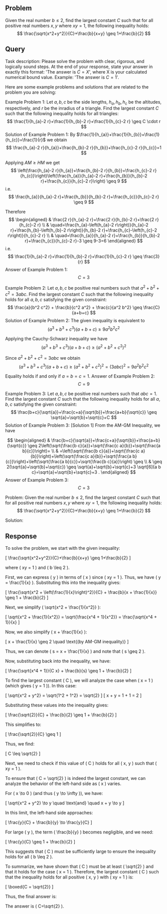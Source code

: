 ## Problem

Given the real number $b \leq 2$, find the largest constant $C$ such that for all positive real numbers $x, y$ where $xy = 1$, the following inequality holds:
$$
\frac{\sqrt{x^2+y^2}}{C}+\frac{b}{x+y} \geq 1+\frac{b}{2}
$$

## Query

Task description: Please solve the problem with clear, rigorous, and logically sound steps. At the end of your response, state your answer in exactly this format: 'The answer is $C=X$', where X is your calculated numerical bound value. Example: 'The answer is $C=1$'.

Here are some example problems and solutions that are related to the problem you are solving:

Example Problem 1: Let $a, b, c$ be the side lengths, $h_{a}, h_{b}, h_{c}$ be the altitudes, respectively, and $r$ be the inradius of a triangle. Find the largest constant $C$ such that the following inequality holds for all triangles:
$$
\frac{1}{h_{a}-2 r}+\frac{1}{h_{b}-2 r}+\frac{1}{h_{c}-2 r} \geq C \cdot r
$$
Solution of Example Problem 1: By $\frac{1}{h_{a}}+\frac{1}{h_{b}}+\frac{1}{h_{c}}=\frac{1}{r}$ we obtain
$$
\frac{h_{a}-2 r}{h_{a}}+\frac{h_{b}-2 r}{h_{b}}+\frac{h_{c}-2 r}{h_{c}}=1
$$

Applying $A M \geq H M$ we get
$$
\left(\frac{h_{a}-2 r}{h_{a}}+\frac{h_{b}-2 r}{h_{b}}+\frac{h_{c}-2 r}{h_{c}}\right)\left(\frac{h_{a}}{h_{a}-2 r}+\frac{h_{b}}{h_{b}-2 r}+\frac{h_{c}}{h_{c}-2 r}\right) \geq 9
$$
i.e.
$$
\frac{h_{a}}{h_{a}-2 r}+\frac{h_{b}}{h_{b}-2 r}+\frac{h_{c}}{h_{c}-2 r} \geq 9
$$

Therefore
$$
\begin{aligned}
& \frac{2 r}{h_{a}-2 r}+\frac{2 r}{h_{b}-2 r}+\frac{2 r}{h_{c}-2 r} \\
& \quad=\frac{h_{a}-\left(h_{a}-2 r\right)}{h_{a}-2 r}+\frac{h_{b}-\left(h_{b}-2 r\right)}{h_{b}-2 r}+\frac{h_{c}-\left(h_{c}-2 r\right)}{h_{c}-2 r} \\
& \quad=\frac{h_{a}}{h_{a}-2 r}+\frac{h_{b}}{h_{b}-2 r}+\frac{h_{c}}{h_{c}-2 r}-3 \geq 9-3=6
\end{aligned}
$$
i.e.
$$
\frac{1}{h_{a}-2 r}+\frac{1}{h_{b}-2 r}+\frac{1}{h_{c}-2 r} \geq \frac{3}{r}
$$
Answer of Example Problem 1: $$C = 3$$

Example Problem 2: Let $a, b, c$ be positive real numbers such that $a^2 + b^2 + c^2 = 3abc$. Find the largest constant $C$ such that the following inequality holds for all $a, b, c$ satisfying the given constraint:
$$
\frac{a}{b^2 c^2} + \frac{b}{c^2 a^2} + \frac{c}{a^2 b^2} \geq \frac{C}{a+b+c}
$$
Solution of Example Problem 2: The given inequality is equivalent to
$$
\left(a^{3}+b^{3}+c^{3}\right)(a+b+c) \geq 9 a^{2} b^{2} c^{2}
$$

Applying the Cauchy-Schwarz inequality we have
$$
\left(a^{3}+b^{3}+c^{3}\right)(a+b+c) \geq\left(a^{2}+b^{2}+c^{2}\right)^{2}
$$

Since $a^{2}+b^{2}+c^{2}=3 a b c$ we obtain
$$
\left(a^{3}+b^{3}+c^{3}\right)(a+b+c) \geq\left(a^{2}+b^{2}+c^{2}\right)^{2}=(3 a b c)^{2}=9 a^{2} b^{2} c^{2}
$$

Equality holds if and only if $a=b=c=1$.
Answer of Example Problem 2: $$C = 9$$

Example Problem 3: Let $a, b, c$ be positive real numbers such that $a b c = 1$. Find the largest constant $C$ such that the following inequality holds for all $a, b, c$ satisfying the given constraint:
$$
\frac{b+c}{\sqrt{a}}+\frac{c+a}{\sqrt{b}}+\frac{a+b}{\sqrt{c}} \geq \sqrt{a}+\sqrt{b}+\sqrt{c}+C
$$
Solution of Example Problem 3: [Solution 1]
From the AM-GM Inequality, we have

$$
\begin{aligned}
& \frac{b+c}{\sqrt{a}}+\frac{c+a}{\sqrt{b}}+\frac{a+b}{\sqrt{c}} \geq 2\left(\sqrt{\frac{b c}{a}}+\sqrt{\frac{c a}{b}}+\sqrt{\frac{a b}{c}}\right)= \\
& =\left(\sqrt{\frac{b c}{a}}+\sqrt{\frac{c a}{b}}\right)+\left(\sqrt{\frac{c a}{b}}+\sqrt{\frac{a b}{c}}\right)+\left(\sqrt{\frac{a b}{c}}+\sqrt{\frac{b c}{a}}\right) \geq \\
& \geq 2(\sqrt{a}+\sqrt{b}+\sqrt{c}) \geq \sqrt{a}+\sqrt{b}+\sqrt{c}+3 \sqrt[6]{a b c}=\sqrt{a}+\sqrt{b}+\sqrt{c}+3 .
\end{aligned}
$$
Answer of Example Problem 3: $$C = 3$$


Problem: Given the real number $b \leq 2$, find the largest constant $C$ such that for all positive real numbers $x, y$ where $xy = 1$, the following inequality holds:
$$
\frac{\sqrt{x^2+y^2}}{C}+\frac{b}{x+y} \geq 1+\frac{b}{2}
$$

Solution:

## Response

To solve the problem, we start with the given inequality:

\[
\frac{\sqrt{x^2+y^2}}{C}+\frac{b}{x+y} \geq 1+\frac{b}{2}
\]

where \( xy = 1 \) and \( b \leq 2 \). 

First, we can express \( y \) in terms of \( x \) since \( xy = 1 \). Thus, we have \( y = \frac{1}{x} \). Substituting this into the inequality gives:

\[
\frac{\sqrt{x^2 + \left(\frac{1}{x}\right)^2}}{C} + \frac{b}{x + \frac{1}{x}} \geq 1 + \frac{b}{2}
\]

Next, we simplify \( \sqrt{x^2 + \frac{1}{x^2}} \):

\[
\sqrt{x^2 + \frac{1}{x^2}} = \sqrt{\frac{x^4 + 1}{x^2}} = \frac{\sqrt{x^4 + 1}}{x}
\]

Now, we also simplify \( x + \frac{1}{x} \):

\[
x + \frac{1}{x} \geq 2 \quad \text{(by AM-GM inequality)}
\]

Thus, we can denote \( s = x + \frac{1}{x} \) and note that \( s \geq 2 \). 

Now, substituting back into the inequality, we have:

\[
\frac{\sqrt{x^4 + 1}}{C x} + \frac{b}{s} \geq 1 + \frac{b}{2}
\]

To find the largest constant \( C \), we will analyze the case when \( x = 1 \) (which gives \( y = 1 \)). In this case:

\[
\sqrt{x^2 + y^2} = \sqrt{1^2 + 1^2} = \sqrt{2}
\]
\[
x + y = 1 + 1 = 2
\]

Substituting these values into the inequality gives:

\[
\frac{\sqrt{2}}{C} + \frac{b}{2} \geq 1 + \frac{b}{2}
\]

This simplifies to:

\[
\frac{\sqrt{2}}{C} \geq 1
\]

Thus, we find:

\[
C \leq \sqrt{2}
\]

Next, we need to check if this value of \( C \) holds for all \( x, y \) such that \( xy = 1 \). 

To ensure that \( C = \sqrt{2} \) is indeed the largest constant, we can analyze the behavior of the left-hand side as \( x \) varies. 

For \( x \to 0 \) (and thus \( y \to \infty \)), we have:

\[
\sqrt{x^2 + y^2} \to y \quad \text{and} \quad x + y \to y
\]

In this limit, the left-hand side approaches:

\[
\frac{y}{C} + \frac{b}{y} \to \frac{y}{C}
\]

For large \( y \), the term \( \frac{b}{y} \) becomes negligible, and we need:

\[
\frac{y}{C} \geq 1 + \frac{b}{2}
\]

This suggests that \( C \) must be sufficiently large to ensure the inequality holds for all \( b \leq 2 \).

To summarize, we have shown that \( C \) must be at least \( \sqrt{2} \) and that it holds for the case \( x = 1 \). Therefore, the largest constant \( C \) such that the inequality holds for all positive \( x, y \) with \( xy = 1 \) is:

\[
\boxed{C = \sqrt{2}}
\]

Thus, the final answer is:

The answer is \( C=\sqrt{2} \).